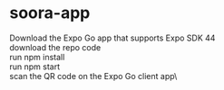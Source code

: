# soora-app

Download the Expo Go app that supports Expo SDK 44\
download the repo code\
run npm install\
run npm start\
scan the QR code on the Expo Go client app\
